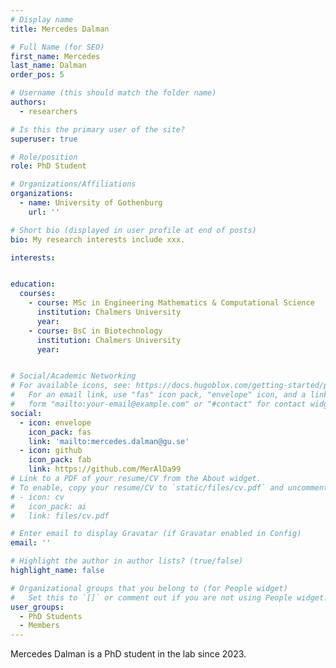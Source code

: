 ```yaml
---
# Display name
title: Mercedes Dalman

# Full Name (for SEO)
first_name: Mercedes
last_name: Dalman
order_pos: 5

# Username (this should match the folder name)
authors:
  - researchers

# Is this the primary user of the site?
superuser: true

# Role/position
role: PhD Student

# Organizations/Affiliations
organizations:
  - name: University of Gothenburg
    url: ''

# Short bio (displayed in user profile at end of posts)
bio: My research interests include xxx.

interests:


education:
  courses:
    - course: MSc in Engineering Mathematics & Computational Science
      institution: Chalmers University
      year:
    - course: BsC in Biotechnology
      institution: Chalmers University
      year:


# Social/Academic Networking
# For available icons, see: https://docs.hugoblox.com/getting-started/page-builder/#icons
#   For an email link, use "fas" icon pack, "envelope" icon, and a link in the
#   form "mailto:your-email@example.com" or "#contact" for contact widget.
social:
  - icon: envelope
    icon_pack: fas
    link: 'mailto:mercedes.dalman@gu.se'
  - icon: github
    icon_pack: fab
    link: https://github.com/MerAlDa99
# Link to a PDF of your resume/CV from the About widget.
# To enable, copy your resume/CV to `static/files/cv.pdf` and uncomment the lines below.
# - icon: cv
#   icon_pack: ai
#   link: files/cv.pdf

# Enter email to display Gravatar (if Gravatar enabled in Config)
email: ''

# Highlight the author in author lists? (true/false)
highlight_name: false

# Organizational groups that you belong to (for People widget)
#   Set this to `[]` or comment out if you are not using People widget.
user_groups:
  - PhD Students
  - Members
---
```


Mercedes Dalman is a PhD student in the lab since 2023.
